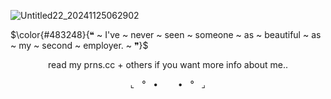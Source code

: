 ![Untitled22_20241125062902](https://github.com/user-attachments/assets/49b988a8-cd86-4702-ad71-495ac7506a0f)

 
  $\color{#483248}{❝ ~ I've ~ never ~ seen ~ someone ~ as ~ beautiful ~ as ~ my ~ second ~ employer. ~ ❞}$

 <p align="center">
 read my prns.cc + others if you want more info about me..
 </p>

 <p align="center">
 ⌞‎ ‎ ‎ °‎ ‎ ‎ •‎ ‎ ‎ ‎ ‎ ‎ ‎ ‎ •‎ ‎ ‎ °‎ ‎ ‎ ⌟
 </p>

<p align="center">
